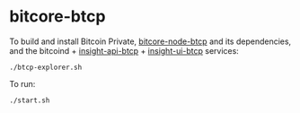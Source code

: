 # bitcore-btcp

To build and install Bitcoin Private, [bitcore-node-btcp](https://github.com/BTCPrivate/bitcore-node-btcp) and its dependencies, and the bitcoind + [insight-api-btcp](https://github.com/BTCPrivate/insight-api-btcp) + [insight-ui-btcp](https://github.com/BTCPrivate/insight-ui-btcp) services:

`./btcp-explorer.sh`

To run:

`./start.sh`
